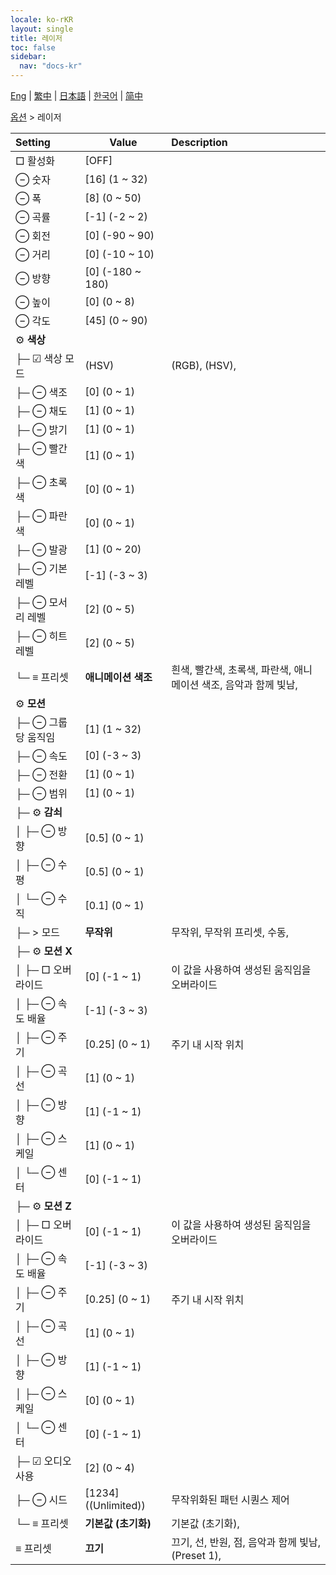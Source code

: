 ```yaml
---
locale: ko-rKR
layout: single
title: 레이저
toc: false
sidebar:
  nav: "docs-kr"
---
```

[Eng](/dancexr/menu/2025.4/stage/laser) | [繁中](/tw/dancexr/menu/2025.4/stage/laser) | [日本語](/jp/dancexr/menu/2025.4/stage/laser) | [한국어](/kr/dancexr/menu/2025.4/stage/laser) | [简中](/zh/dancexr/menu/2025.4/stage/laser)

[옵션](../menu#옵션) > 레이저



| Setting | Value | Description |
| :--- | --- | :--- |
|  □ 활성화| [OFF] | 
|  ⊖ 숫자| [16] (1 ~ 32) | 
|  ⊖ 폭| [8] (0 ~ 50) | 
|  ⊖ 곡률| [-1] (-2 ~ 2) | 
|  ⊖ 회전| [0] (-90 ~ 90) | 
|  ⊖ 거리| [0] (-10 ~ 10) | 
|  ⊖ 방향| [0] (-180 ~ 180) | 
|  ⊖ 높이| [0] (0 ~ 8) | 
|  ⊖ 각도| [45] (0 ~ 90) | 
|  ⚙️ **색상**| | 
| ├─ ☑ 색상 모드| (HSV) | (RGB), (HSV), 
| ├─ ⊖ 색조| [0] (0 ~ 1) | 
| ├─ ⊖ 채도| [1] (0 ~ 1) | 
| ├─ ⊖ 밝기| [1] (0 ~ 1) | 
| ├─ ⊖ 빨간색| [1] (0 ~ 1) | 
| ├─ ⊖ 초록색| [0] (0 ~ 1) | 
| ├─ ⊖ 파란색| [0] (0 ~ 1) | 
| ├─ ⊖ 발광| [1] (0 ~ 20) | 
| ├─ ⊖ 기본 레벨| [-1] (-3 ~ 3) | 
| ├─ ⊖ 모서리 레벨| [2] (0 ~ 5) | 
| ├─ ⊖ 히트 레벨| [2] (0 ~ 5) | 
| └─ ≡ 프리셋| **애니메이션 색조** | 흰색, 빨간색, 초록색, 파란색, 애니메이션 색조, 음악과 함께 빛남,  |
|  ⚙️ **모션**| | 
| ├─ ⊖ 그룹당 움직임| [1] (1 ~ 32) | 
| ├─ ⊖ 속도| [0] (-3 ~ 3) | 
| ├─ ⊖ 전환| [1] (0 ~ 1) | 
| ├─ ⊖ 범위| [1] (0 ~ 1) | 
| ├─ ⚙️ **감쇠**| | 
| │ ├─ ⊖ 방향| [0.5] (0 ~ 1) | 
| │ ├─ ⊖ 수평| [0.5] (0 ~ 1) | 
| │ └─ ⊖ 수직| [0.1] (0 ~ 1) | 
| ├─ > 모드| **무작위** | 무작위, 무작위 프리셋, 수동,  |
| ├─ ⚙️ **모션 X**| | 
| │ ├─ □ 오버라이드| [0] (-1 ~ 1) | 이 값을 사용하여 생성된 움직임을 오버라이드
| │ ├─ ⊖ 속도 배율| [-1] (-3 ~ 3) | 
| │ ├─ ⊖ 주기| [0.25] (0 ~ 1) | 주기 내 시작 위치
| │ ├─ ⊖ 곡선| [1] (0 ~ 1) | 
| │ ├─ ⊖ 방향| [1] (-1 ~ 1) | 
| │ ├─ ⊖ 스케일| [1] (0 ~ 1) | 
| │ └─ ⊖ 센터| [0] (-1 ~ 1) | 
| ├─ ⚙️ **모션 Z**| | 
| │ ├─ □ 오버라이드| [0] (-1 ~ 1) | 이 값을 사용하여 생성된 움직임을 오버라이드
| │ ├─ ⊖ 속도 배율| [-1] (-3 ~ 3) | 
| │ ├─ ⊖ 주기| [0.25] (0 ~ 1) | 주기 내 시작 위치
| │ ├─ ⊖ 곡선| [1] (0 ~ 1) | 
| │ ├─ ⊖ 방향| [1] (-1 ~ 1) | 
| │ ├─ ⊖ 스케일| [0] (0 ~ 1) | 
| │ └─ ⊖ 센터| [0] (-1 ~ 1) | 
| ├─ ☑ 오디오 사용| [2] (0 ~ 4) | 
| ├─ ⊖ 시드| [1234] ((Unlimited)) | 무작위화된 패턴 시퀀스 제어
| └─ ≡ 프리셋| **기본값 (초기화)** | 기본값 (초기화),  |
|  ≡ 프리셋| **끄기** | 끄기, 선, 반원, 점, 음악과 함께 빛남, (Preset 1),  |
